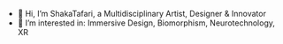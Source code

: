 - 👋 Hi, I’m ShakaTafari, a Multidisciplinary Artist, Designer & Innovator
- 👀 I’m interested in: Immersive Design, Biomorphism, Neurotechnology, XR

<!---
ShakaTafari/ShakaTafari is a ✨ special ✨ repository because its `README.md` (this file) appears on your GitHub profile.
You can click the Preview link to take a look at your changes.
--->
